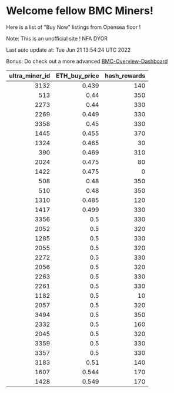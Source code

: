 # Welcome fellow BMC Miners!
Here is a list of "Buy Now" listings from Opensea floor !

Note: This is an unofficial site ! NFA DYOR

Last auto update at: Tue Jun 21 13:54:24 UTC 2022

Bonus: Do check out a more advanced [BMC-Overview-Dashboard](https://dune.com/defifunk/BMC-Overview-Dashboard)


|   ultra_miner_id |   ETH_buy_price |   hash_rewards |
|-----------------:|----------------:|---------------:|
|             3132 |           0.439 |            140 |
|              513 |           0.44  |            350 |
|             2273 |           0.44  |            330 |
|             2269 |           0.449 |            330 |
|             3358 |           0.45  |            330 |
|             1445 |           0.455 |            370 |
|             1324 |           0.465 |             30 |
|              390 |           0.469 |            310 |
|             2024 |           0.475 |             80 |
|             1422 |           0.475 |              0 |
|              508 |           0.48  |            350 |
|              510 |           0.48  |            350 |
|             1310 |           0.485 |            120 |
|             1417 |           0.499 |            330 |
|             3356 |           0.5   |            330 |
|             2052 |           0.5   |            320 |
|             1285 |           0.5   |            330 |
|             2055 |           0.5   |            320 |
|             2272 |           0.5   |            330 |
|             2056 |           0.5   |            320 |
|             2263 |           0.5   |            330 |
|             2261 |           0.5   |            330 |
|             1182 |           0.5   |             10 |
|             2057 |           0.5   |            320 |
|             3494 |           0.5   |            350 |
|             2332 |           0.5   |            160 |
|             2045 |           0.5   |            320 |
|             3359 |           0.5   |            330 |
|             3357 |           0.5   |            330 |
|             3183 |           0.51  |            140 |
|             1607 |           0.544 |            170 |
|             1428 |           0.549 |            170 |
